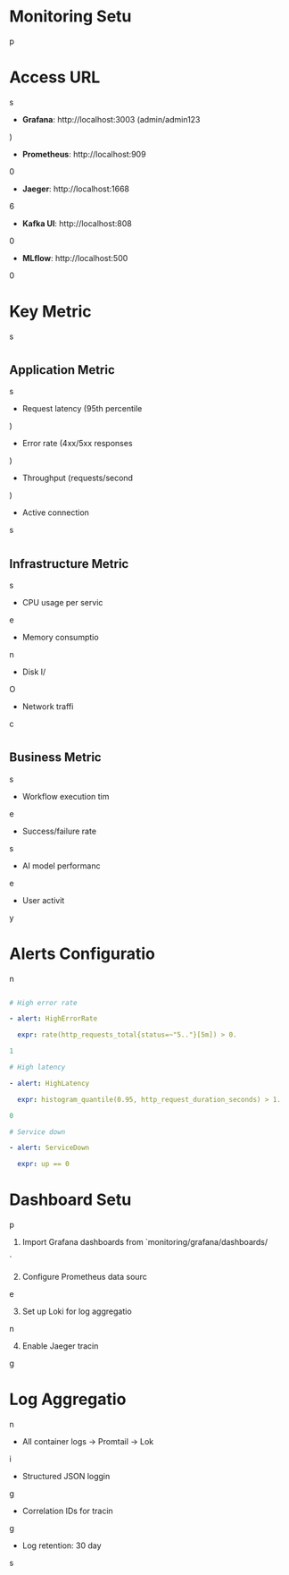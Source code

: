 

# Monitoring Setu

p

#

# Access URL

s

- **Grafana**: http://localhost:3003 (admin/admin123

)

- **Prometheus**: http://localhost:909

0

- **Jaeger**: http://localhost:1668

6

- **Kafka UI**: http://localhost:808

0

- **MLflow**: http://localhost:500

0

#

# Key Metric

s

#

## Application Metric

s

- Request latency (95th percentile

)

- Error rate (4xx/5xx responses

)

- Throughput (requests/second

)

- Active connection

s

#

## Infrastructure Metric

s

- CPU usage per servic

e

- Memory consumptio

n

- Disk I/

O

- Network traffi

c

#

## Business Metric

s

- Workflow execution tim

e

- Success/failure rate

s

- AI model performanc

e

- User activit

y

#

# Alerts Configuratio

n

```yaml

# High error rate

- alert: HighErrorRate

  expr: rate(http_requests_total{status=~"5.."}[5m]) > 0.

1

# High latency

- alert: HighLatency

  expr: histogram_quantile(0.95, http_request_duration_seconds) > 1.

0

# Service down

- alert: ServiceDown

  expr: up == 0

```

#

# Dashboard Setu

p

1. Import Grafana dashboards from `monitoring/grafana/dashboards/

`

2. Configure Prometheus data sourc

e

3. Set up Loki for log aggregatio

n

4. Enable Jaeger tracin

g

#

# Log Aggregatio

n

- All container logs → Promtail → Lok

i

- Structured JSON loggin

g

- Correlation IDs for tracin

g

- Log retention: 30 day

s
